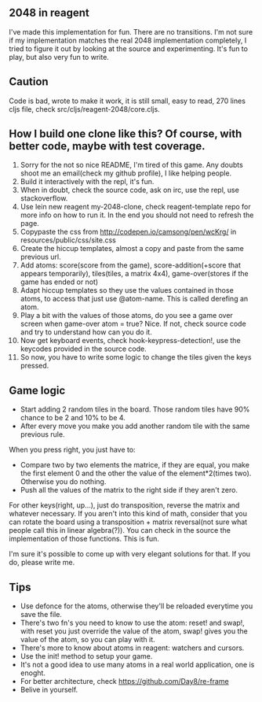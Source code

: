 ## 2048 in reagent

I've made this implementation for fun. There are no transitions. I'm not sure if my implementation matches the real 2048 implementation completely, I tried to figure it out by looking at the source and experimenting. It's fun to play, but also very fun to write.


## Caution

Code is bad, wrote to make it work, it is still small, easy to read, 270 lines cljs file, check src/cljs/reagent-2048/core.cljs.


## How I build one clone like this? Of course, with better code, maybe with test coverage.

1. Sorry for the not so nice README, I'm tired of this game. Any doubts shoot me an email(check my github profile), I like helping people.
2. Build it interactively with the repl, it's fun.
3. When in doubt, check the source code, ask on irc, use the repl, use stackoverflow.
4. Use lein new reagent my-2048-clone, check reagent-template repo for more info on how to run it. In the end you should not need to refresh the page.
5. Copypaste the css from http://codepen.io/camsong/pen/wcKrg/ in resources/public/css/site.css
6. Create the hiccup templates, almost a copy and paste from the same previous url.
7. Add atoms: score(score from the game), score-addition(+score that appears temporarily), tiles(tiles, a matrix 4x4), game-over(stores if the game has ended or not)
8. Adapt hiccup templates so they use the values contained in those atoms, to access that just use @atom-name. This is called derefing an atom.
9. Play a bit with the values of those atoms, do you see a game over screen when game-over atom = true? Nice. If not, check source code and try to understand how can you do it.
10. Now get keyboard events, check hook-keypress-detection!, use the keycodes provided in the source code.
11. So now, you have to write some logic to change the tiles given the keys pressed.


## Game logic

* Start adding 2 random tiles in the board. Those random tiles have 90% chance to be 2 and 10% to be 4.
* After every move you make you add another random tile with the same previous rule.

When you press right, you just have to:

* Compare two by two elements the matrice, if they are equal, you make the first element 0 and the other the value of the element*2(times two). Otherwise you do nothing.
* Push all the values of the matrix to the right side if they aren't zero.

For other keys(right, up...), just do transposition, reverse the matrix and whatever necessary. If you aren't into this kind of math, consider that you can rotate the board using a transposition + matrix reversal(not sure what people call this in linear algebra(?)). You can check in the source the implementation of those functions. This is fun.

I'm sure it's possible to come up with very elegant solutions for that. If you do, please write me.



## Tips

* Use defonce for the atoms, otherwise they'll be reloaded everytime you save the file.
* There's two fn's you need to know to use the atom: reset! and swap!, with reset you just override the value of the atom, swap! gives you the value of the atom, so you can play with it.
* There's more to know about atoms in reagent: watchers and cursors.
* Use the init! method to setup your game.
* It's not a good idea to use many atoms in a real world application, one is enoght.
* For better architecture, check https://github.com/Day8/re-frame
* Belive in yourself.